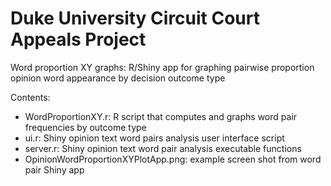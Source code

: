 # Duke University Circuit Court Appeals Project

Word proportion XY graphs: R/Shiny app for graphing pairwise proportion opinion word appearance by decision outcome type

Contents:
<ul>
  <li>WordProportionXY.r: R script that computes and graphs word pair frequencies by outcome type</li>
  <li>ui.r: Shiny opinion text word pairs analysis user interface script</li>
  <li>server.r: Shiny opinion text word pair analysis executable functions</li>
  <li>OpinionWordProportionXYPlotApp.png: example screen shot from word pair Shiny app</li>
</ul>
